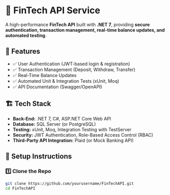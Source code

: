 # 🚀 FinTech API Service

A high-performance **FinTech API** built with **.NET 7**, providing **secure authentication, transaction management, real-time balance updates, and automated testing**.

## 🌟 Features
- ✅ User Authentication (JWT-based login & registration)
- ✅ Transaction Management (Deposit, Withdraw, Transfer)
- ✅ Real-Time Balance Updates
- ✅ Automated Unit & Integration Tests (xUnit, Moq)
- ✅ API Documentation (Swagger/OpenAPI)

## 🏗 Tech Stack
- **Back-End:** .NET 7, C#, ASP.NET Core Web API
- **Database:** SQL Server (or PostgreSQL)
- **Testing:** xUnit, Moq, Integration Testing with TestServer
- **Security:** JWT Authentication, Role-Based Access Control (RBAC)
- **Third-Party API Integration:** Plaid (or Mock Banking API)

## 🚀 Setup Instructions
### 1️⃣ Clone the Repo
```sh
git clone https://github.com/yourusername/FinTechAPI.git
cd FinTechAPI

